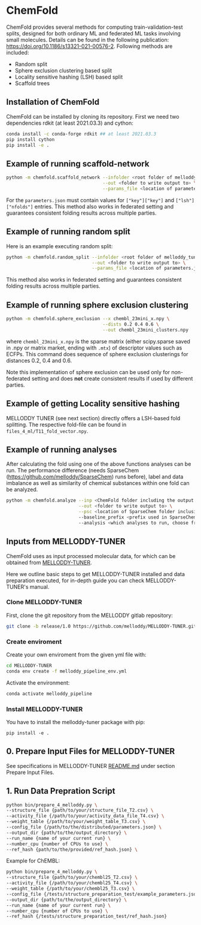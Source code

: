 # ChemFold

ChemFold provides several methods for computing train-validation-test splits, designed for both ordinary ML and federated ML tasks involving small molecules. Details can be found in the following publication: https://doi.org/10.1186/s13321-021-00576-2.
Following methods are included:
* Random split
* Sphere exclusion clustering based split
* Locality sensitive hashing (LSH) based split
* Scaffold trees

## Installation of ChemFold

ChemFold can be installed by cloning its repository. First we need two dependencies rdkit (at least 2021.03.3) and cython:
```bash
conda install -c conda-forge rdkit ## at least 2021.03.3
pip install cython
pip install -e .
```

## Example of running scaffold-network
```bash
python -m chemfold.scaffold_network --infolder <root folder of melloddy_tuner_output> \
                                    --out <folder to write output to> \
                                    --params_file <location of parameters.json>
```
For the `parameters.json` must contain values for `["key"]["key"]` and `["lsh"]["nfolds"]` entries.
This method also works in federated setting and guarantees consistent folding results across multiple parties.

## Example of running random split
Here is an example executing random split:
```bash
python -m chemfold.random_split --infolder <root folder of melloddy_tuner_output> \
                                --out <folder to write output to> \
                                --params_file <location of parameters.json>
```
This method also works in federated setting and guarantees consistent folding results across multiple parties.

## Example of running sphere exclusion clustering
```bash
python -m chemfold.sphere_exclusion --x chembl_23mini_x.npy \
                                    --dists 0.2 0.4 0.6 \
                                    --out chembl_23mini_clusters.npy
```
where `chembl_23mini_x.npy` is the sparse matrix (either scipy.sparse saved in .npy or matrix market, ending with `.mtx`) of descriptor values such as ECFPs. This command does sequence of sphere exclusion clusterings for distances 0.2, 0.4 and 0.6.

Note this implementation of sphere exclusion can be used only for non-federated setting and does **not** create consistent results if used by different parties.

## Example of getting Locality sensitive hashing
MELLODDY TUNER (see next section) directly offers a LSH-based fold splitting. The respective fold-file can be found in `files_4_ml/T11_fold_vector.npy`.

## Example of running analyses
After calculating the fold using one of the above functions analyses can be run. The performance difference (needs SparseChem (https://github.com/melloddy/SparseChem) runs before), label and data imbalance as well as similarity of chemical substances within one fold can be analyzed.
```bash
python -m chemfold.analyze --inp <ChemFold folder including the output files from the folding methods, e.g., sn_scaff_folds.npy> \
                           --out <folder to write output to> \
                           --psc <location of SparseChem folder inclusing the models folder>
                           --baseline_prefix <prefix used in SparseChem that corresponds to the baseline folding methods>
                           --analysis <which analyses to run, choose from 'all', 'performance', 'imbalance' and 'similarity'>
```


## Inputs from MELLODDY-TUNER
ChemFold uses as input processed molecular data, for which can be obtained from [MELLODDY-TUNER](https://github.com/melloddy/MELLODDY-TUNER).

Here we outline basic steps to get MELLODDY-TUNER installed and data preparation executed, for in-depth guide you can check MELLODDY-TUNER's manual.

### Clone MELLODDY-TUNER
First, clone the git repository from the MELLODDY gitlab repository:

```bash
git clone -b release/1.0 https://github.com/melloddy/MELLODDY-TUNER.git
```


### Create enviroment
Create your own enviroment from the given yml file with:

```bash
cd MELLODDY-TUNER
conda env create -f melloddy_pipeline_env.yml
```

Activate the environment:
```bash
conda activate melloddy_pipeline
```
 
### Install MELLODDY-TUNER
You have to install the melloddy-tuner package with pip:

```
pip install -e .
```


## 0. Prepare Input Files for MELLODDY-TUNER
See specifications in MELLODDY-TUNER [README.md](https://github.com/melloddy/MELLODDY-TUNER/blob/master/README.md) under section Prepare Input Files.


## 1. Run Data Prepration Script
```bash
python bin/prepare_4_melloddy.py \
--structure_file {path/to/your/structure_file_T2.csv} \
--activity_file {/path/to/your/activity_data_file_T4.csv} \
--weight_table {/path/to/your/weight_table_T3.csv} \
--config_file {/path/to/the/distributed/parameters.json} \
--output_dir {path/to/the/output_directory} \
--run_name {name of your current run} \
--number_cpu {number of CPUs to use} \
--ref_hash {path/to/the/provided/ref_hash.json} \
```

Example for ChEMBL:
```bash
python bin/prepare_4_melloddy.py \
--structure_file {path/to/your/chembl25_T2.csv} \
--activity_file {/path/to/your/chembl25_T4.csv} \
--weight_table {/path/to/your/chembl25_T3.csv} \
--config_file {/tests/structure_preparation_test/example_parameters.json} \
--output_dir {path/to/the/output_directory} \
--run_name {name of your current run} \
--number_cpu {number of CPUs to use} \
--ref_hash {/tests/structure_preparation_test/ref_hash.json}



